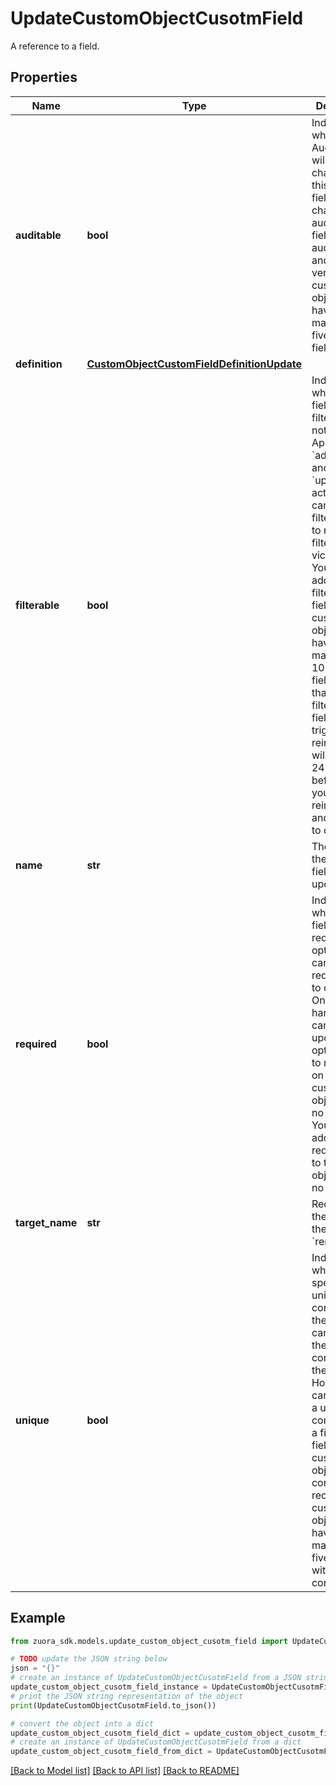 # UpdateCustomObjectCusotmField

A reference to a field.

## Properties

Name | Type | Description | Notes
------------ | ------------- | ------------- | -------------
**auditable** | **bool** | Indicates whether Audit Trail will record changes of this custom field. You can change auditable fields to non-auditable, and vice versa. One custom object can have a maximum of five auditable fields.  | [optional] 
**definition** | [**CustomObjectCustomFieldDefinitionUpdate**](CustomObjectCustomFieldDefinitionUpdate.md) |  | [optional] 
**filterable** | **bool** | Indicates whether the field is filterable or not. Applicable to &#x60;addField&#x60; and &#x60;updateField&#x60; actions.  You can change a filterable field to non-filterable and vice versa. You can also add a filterable field. One custom object can have a maximum of 10 filterable fields.  Note that changing filterable fields triggers reindexing. It will take 12-24 hours before all your data are reindexed and available to query.  | [optional] 
**name** | **str** | The name of the custom field to be updated | [optional] 
**required** | **bool** | Indicates whether the field is required or optional.  You can update a required field to optional. On the other hand, you can only update an optional field to required on the custom object with no records.  You can only add a required field to the custom object with no records.  | [optional] 
**target_name** | **str** | Required if the &#x60;type&#x60; of the action is &#x60;renameField&#x60; | [optional] 
**unique** | **bool** | Indicates whether to specify a unique constraint to the field. You can remove the unique constraint on the field. However, you can only add a unique constraint to a filterable field if the custom object contains no record. One custom object can have a maximum of five fields with unique constraints.  | [optional] 

## Example

```python
from zuora_sdk.models.update_custom_object_cusotm_field import UpdateCustomObjectCusotmField

# TODO update the JSON string below
json = "{}"
# create an instance of UpdateCustomObjectCusotmField from a JSON string
update_custom_object_cusotm_field_instance = UpdateCustomObjectCusotmField.from_json(json)
# print the JSON string representation of the object
print(UpdateCustomObjectCusotmField.to_json())

# convert the object into a dict
update_custom_object_cusotm_field_dict = update_custom_object_cusotm_field_instance.to_dict()
# create an instance of UpdateCustomObjectCusotmField from a dict
update_custom_object_cusotm_field_from_dict = UpdateCustomObjectCusotmField.from_dict(update_custom_object_cusotm_field_dict)
```
[[Back to Model list]](../README.md#documentation-for-models) [[Back to API list]](../README.md#documentation-for-api-endpoints) [[Back to README]](../README.md)


